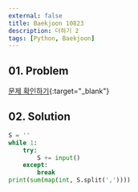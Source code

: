 ```yaml
---
external: false
title: Baekjoon 10823
description: 더하기 2
tags: [Python, Baekjoon]
---
```


## 01. Problem

[문제 확인하기](https://www.acmicpc.net/problem/10823){:target="_blank"}

## 02. Solution

```Python
S = ''
while 1:
    try:
        S += input()
    except:
        break
print(sum(map(int, S.split(','))))
```
